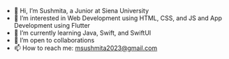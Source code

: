 - 👋 Hi, I’m Sushmita, a Junior at Siena University
- 👀 I’m interested in Web Development using HTML, CSS, and JS and App Development using Flutter
- 🌱 I’m currently learning Java, Swift, and SwiftUI
- 💞️ I’m open to collaborations
- 📫 How to reach me: msushmita2023@gmail.com

<!---
Sushmita15/Sushmita15 is a ✨ special ✨ repository because its `README.md` (this file) appears on your GitHub profile.
You can click the Preview link to take a look at your changes.
--->
